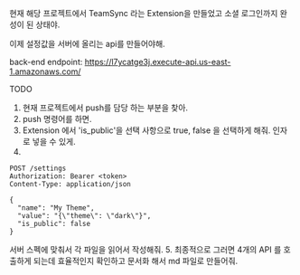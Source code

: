 현재 해당 프로젝트에서 TeamSync 라는 Extension을 만들었고 소셜 로그인까지 완성이 된 상태야.

이제 설정값을 서버에 올리는 api를 만들어야해.

back-end endpoint: https://l7ycatge3j.execute-api.us-east-1.amazonaws.com/

TODO

1. 현재 프로젝트에서 push를 담당 하는 부분을 찾아.
2. push 명령어를 하면.
3. Extension 에서 'is_public'을 선택 사항으로 true, false 을 선택하게 해줘. 인자로 넣을 수 있게.
4. 
```
POST /settings
Authorization: Bearer <token>
Content-Type: application/json

{
  "name": "My Theme",
  "value": "{\"theme\": \"dark\"}",
  "is_public": false
}
``` 
서버 스펙에 맞춰서 각 파일을 읽어서 작성해줘.
5. 최종적으로 그러면 4개의 API 를 호출하게 되는데 효율적인지 확인하고 문서화 해서 md 파일로 만들어줘.

